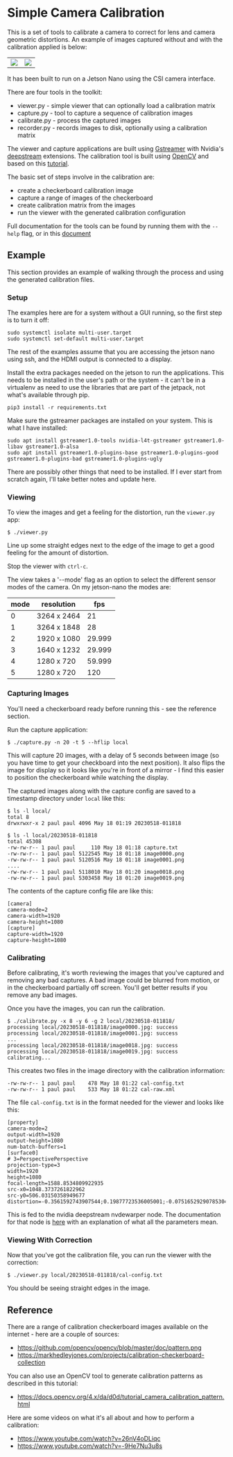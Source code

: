 # Simple Camera Calibration

This is a set of tools to calibrate a camera to correct for lens and camera geometric distortions. 
An example of images captured without and with the calibration applied is below:

<table>
    <tr>
        <td><img src="docs/img-nocal.png"></td>
        <td><img src="docs/img-cal.png"></td>
    </tr>
</table>

It has been built to run on a Jetson Nano using the CSI camera interface.

There are four tools in the toolkit:

* viewer.py - simple viewer that can optionally load a calibration matrix
* capture.py - tool to capture a sequence of calibration images
* calibrate.py - process the captured images 
* recorder.py - records images to disk, optionally using a calibration matrix

The viewer and capture applications are built using 
[Gstreamer](https://gstreamer.freedesktop.org/documentation/tutorials/index.html?gi-language=python) 
with Nvidia's [deepstream](https://docs.nvidia.com/metropolis/deepstream/dev-guide/text/DS_Overview.html) 
extensions. The calibration tool is built using [OpenCV](https://opencv.org/) and based on this 
[tutorial](https://docs.opencv.org/4.6.0/dc/dbb/tutorial_py_calibration.html).

The basic set of steps involve in the calibration are:

* create a checkerboard calibration image
* capture a range of images of the checkerboard
* create calibration matrix from the images
* run the viewer with the generated calibration configuration

Full documentation for the tools can be found by running them with the `--help` flag, or in this
[document](docs/tools.md)

## Example

This section provides an example of walking through the process and using the generated calibration
files. 

### Setup

The examples here are for a system without a GUI running, so the first step is to turn it off:

    sudo systemctl isolate multi-user.target
    sudo systemctl set-default multi-user.target

The rest of the examples assume that you are accessing the jetson nano using ssh, and the HDMI
output is connected to a display.

Install the extra packages needed on the jetson to run the applications. This needs to be installed
in the user's path or the system - it can't be in a virtualenv as need to use the libraries that
are part of the jetpack, not what's available through pip.

    pip3 install -r requirements.txt

Make sure the gstreamer packages are installed on your system. This is what I have installed:

    sudo apt install gstreamer1.0-tools nvidia-l4t-gstreamer gstreamer1.0-libav gstreamer1.0-alsa
    sudo apt install gstreamer1.0-plugins-base gstreamer1.0-plugins-good gstreamer1.0-plugins-bad gstreamer1.0-plugins-ugly

There are possibly other things that need to be installed. If I ever start from scratch again, I'll take
better notes and update here.

### Viewing

To view the images and get a feeling for the distortion, run the `viewer.py` app:

    $ ./viewer.py

Line up some straight edges next to the edge of the image to get a good feeling for the amount
of distortion.

Stop the viewer with `ctrl-c`.

The view takes a '--mode' flag as an option to select the different sensor modes of the camera. On my jetson-nano
the modes are:

| mode | resolution  | fps     | 
| ---- | ----------- | ------- |
| 0    | 3264 x 2464 |  21     |
| 1    | 3264 x 1848 |  28     |
| 2    | 1920 x 1080 |  29.999 |
| 3    | 1640 x 1232 |  29.999 |
| 4    | 1280 x 720  |  59.999 |
| 5    | 1280 x 720  | 120     |


### Capturing Images

You'll need a checkerboard ready before running this - see the reference section.

Run the capture application:

    $ ./capture.py -n 20 -t 5 --hflip local

This will capture 20 images, with a delay of 5 seconds between image (so you have time to get your 
checkboard into the next position). It also flips the image for display so it looks like you're in
front of a mirror - I find this easier to position the checkerboard while watching the display.

The captured images along with the capture config are saved to a timestamp directory under `local`
like this:

    $ ls -l local/
    total 8
    drwxrwxr-x 2 paul paul 4096 May 18 01:19 20230518-011818

    $ ls -l local/20230518-011818
    total 45308
    -rw-rw-r-- 1 paul paul     110 May 18 01:18 capture.txt
    -rw-rw-r-- 1 paul paul 5122545 May 18 01:18 image0000.png
    -rw-rw-r-- 1 paul paul 5120516 May 18 01:18 image0001.png
    ....
    -rw-rw-r-- 1 paul paul 5118010 May 18 01:20 image0018.png
    -rw-rw-r-- 1 paul paul 5303458 May 18 01:20 image0019.png

The contents of the capture config file are like this:

    [camera]
    camera-mode=2
    camera-width=1920
    camera-height=1080
    [capture]
    capture-width=1920
    capture-height=1080


### Calibrating

Before calibrating, it's worth reviewing the images that you've captured and removing any bad captures.
A bad image could be blurred from motion, or in the checkerboard partially off screen. You'll get better 
results if you remove any bad images.

Once you have the images, you can run the calibration.

    $ ./calibrate.py -x 8 -y 6 -g 2 local/20230518-011818/
    processing local/20230518-011818/image0000.jpg: success
    processing local/20230518-011818/image0001.jpg: success
    ...
    processing local/20230518-011818/image0018.jpg: success
    processing local/20230518-011818/image0019.jpg: success
    calibrating...

This creates two files in the image directory with the calibration information:

    -rw-rw-r-- 1 paul paul    478 May 18 01:22 cal-config.txt
    -rw-rw-r-- 1 paul paul    533 May 18 01:22 cal-raw.xml

The file `cal-config.txt` is in the format needed for the viewer and looks like this:

    [property]
    camera-mode=2
    output-width=1920
    output-height=1080
    num-batch-buffers=1
    [surface0]
    # 3=PerspectivePerspective
    projection-type=3
    width=1920
    height=1080
    focal-length=1588.8534809922935
    src-x0=1048.3737261822962
    src-y0=506.03150358949677
    distortion=-0.3561592743907544;0.19877723536005001;-0.07516529290785304;-0.002437501887250334;-0.002127113862300699

This is fed to the nvidia deepstream nvdewarper node. The documentation for that node is 
[here](https://docs.nvidia.com/metropolis/deepstream/dev-guide/text/DS_plugin_gst-nvdewarper.html)
with an explanation of what all the parameters mean.

### Viewing With Correction

Now that you've got the calibration file, you can run the viewer with the correction:

    $ ./viewer.py local/20230518-011818/cal-config.txt

You should be seeing straight edges in the image.

## Reference

There are a range of calibration checkerboard images available on the internet - here are a couple
of sources:

* https://github.com/opencv/opencv/blob/master/doc/pattern.png
* https://markhedleyjones.com/projects/calibration-checkerboard-collection

You can also use an OpenCV tool to generate calibration patterns as described in this tutorial:

* https://docs.opencv.org/4.x/da/d0d/tutorial_camera_calibration_pattern.html

Here are some videos on what it's all about and how to perform a calibration:

* https://www.youtube.com/watch?v=26nV4oDLiqc
* https://www.youtube.com/watch?v=-9He7Nu3u8s


